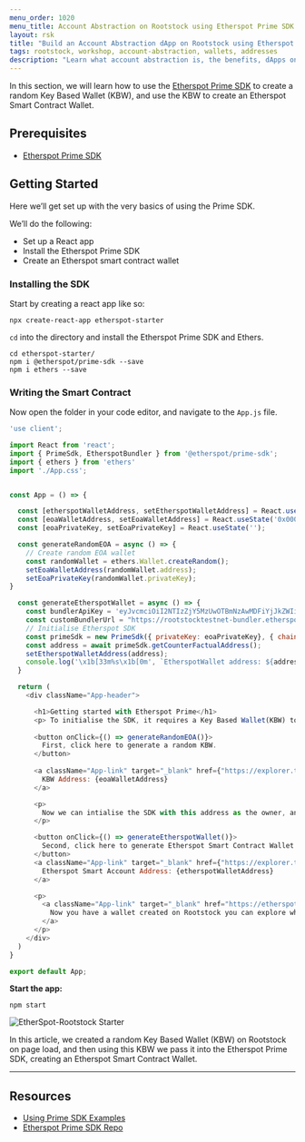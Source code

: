 ```yaml
---
menu_order: 1020
menu_title: Account Abstraction on Rootstock using Etherspot Prime SDK
layout: rsk
title: "Build an Account Abstraction dApp on Rootstock using Etherspot Prime SDK"
tags: rootstock, workshop, account-abstraction, wallets, addresses
description: "Learn what account abstraction is, the benefits, dApps on Rootstock, and how to setup an account abstraction dApp using the Etherspot Prime SDK."
---
```


In this section, we will learn how to use the [Etherspot Prime SDK](https://etherspot.fyi/prime-sdk/other-chains/getting-started-on-rootstock) to create a random Key Based Wallet (KBW), and use the KBW to create an Etherspot Smart Contract Wallet.

## Prerequisites
- [Etherspot Prime SDK](https://github.com/etherspot/etherspot-prime-sdk/)

## Getting Started

Here we’ll get set up with the very basics of using the Prime SDK.

We’ll do the following: 

- Set up a React app 
- Install the Etherspot Prime SDK
- Create an Etherspot smart contract wallet

### Installing the SDK

Start by creating a react app like so:

```shell
npx create-react-app etherspot-starter
```

`cd` into the directory and install the Etherspot Prime SDK and Ethers.

```shell
cd etherspot-starter/
npm i @etherspot/prime-sdk --save
npm i ethers --save
```

### Writing the Smart Contract

Now open the folder in your code editor, and navigate to the `App.js` file.

```javascript
'use client';

import React from 'react';
import { PrimeSdk, EtherspotBundler } from '@etherspot/prime-sdk';
import { ethers } from 'ethers'
import './App.css';


const App = () => {

  const [etherspotWalletAddress, setEtherspotWalletAddress] = React.useState('0x0000000000000000000000000000000000000000');
  const [eoaWalletAddress, setEoaWalletAddress] = React.useState('0x0000000000000000000000000000000000000000');
  const [eoaPrivateKey, setEoaPrivateKey] = React.useState('');

  const generateRandomEOA = async () => {
    // Create random EOA wallet
    const randomWallet = ethers.Wallet.createRandom();
    setEoaWalletAddress(randomWallet.address);
    setEoaPrivateKey(randomWallet.privateKey);
}

  const generateEtherspotWallet = async () => {
    const bundlerApiKey = 'eyJvcmciOiI2NTIzZjY5MzUwOTBmNzAwMDFiYjJkZWIiLCJpZCI6IjMxMDZiOGY2NTRhZTRhZTM4MGVjYjJiN2Q2NDMzMjM4IiwiaCI6Im11cm11cjEyOCJ9';
    const customBundlerUrl = "https://rootstocktestnet-bundler.etherspot.io/"
    // Initialise Etherspot SDK
    const primeSdk = new PrimeSdk({ privateKey: eoaPrivateKey}, { chainId: 31, bundlerProvider: new EtherspotBundler(31, bundlerApiKey, customBundlerUrl) })
    const address = await primeSdk.getCounterFactualAddress();
    setEtherspotWalletAddress(address);
    console.log('\x1b[33m%s\x1b[0m', `EtherspotWallet address: ${address}`);
  }

  return (
    <div className="App-header">

      <h1>Getting started with Etherspot Prime</h1>
      <p> To initialise the SDK, it requires a Key Based Wallet(KBW) to be passed in.</p>
      
      <button onClick={() => generateRandomEOA()}>
        First, click here to generate a random KBW.
      </button>
      
      <a className="App-link" target="_blank" href={"https://explorer.testnet.rootstock.io/address/" + eoaWalletAddress}>
        KBW Address: {eoaWalletAddress}
      </a>

      <p>
        Now we can intialise the SDK with this address as the owner, and create an Etherspot Smart Contract Wallet.
      </p>

      <button onClick={() => generateEtherspotWallet()}>
        Second, click here to generate Etherspot Smart Contract Wallet
      </button>
      <a className="App-link" target="_blank" href={"https://explorer.testnet.rootstock.io/address/" + etherspotWalletAddress}>
        Etherspot Smart Account Address: {etherspotWalletAddress}
      </a>

      <p>
        <a className="App-link" target="_blank" href="https://etherspot.fyi/prime-sdk/intro">
          Now you have a wallet created on Rootstock you can explore what else we can do with the Prime SDK.
        </a>
      </p>
    </div>
  )
}

export default App;
```

**Start the app:**

```shell
npm start
```

![EtherSpot-Rootstock Starter](/assets/img/guides/etherspot-rootstock/etherspot-starter.png)

In this article, we created a random Key Based Wallet (KBW) on Rootstock on page load, and then using this KBW we pass it into the Etherspot Prime SDK, creating an Etherspot Smart Contract Wallet.


----
## Resources
- [Using Prime SDK Examples](https://etherspot.fyi/prime-sdk/examples/intro)
- [Etherspot Prime SDK Repo](https://github.com/etherspot/etherspot-prime-sdk/)